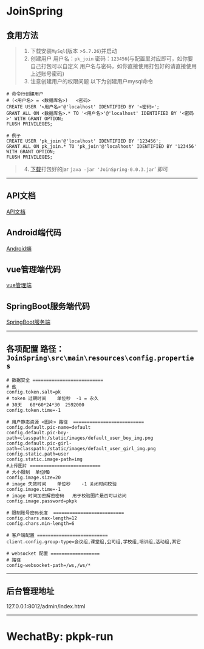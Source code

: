 JoinSpring
======

食用方法
---
>1. 下载安装`MySql`(版本 >`5.7.26`)并启动
>2. 创建用户 用户名：`pk_join` 密码：`123456`(与配置里对应即可，如你要自己打包可以自定义 用户名与密码，如你直接使用打包好的请直接使用上述账号密码)
>3. 注意创建用户的权限问题 以下为创建用户mysql命令
```mysql
# 命令行创建用户
# (<用户名> = <数据库名>)   <密码>
CREATE USER '<用户名>'@'localhost' IDENTIFIED BY '<密码>';
GRANT ALL ON <数据库名>.* TO '<用户名>'@'localhost' IDENTIFIED BY '<密码>' WITH GRANT OPTION;
FLUSH PRIVILEGES;

# 例子
CREATE USER 'pk_join'@'localhost' IDENTIFIED BY '123456';
GRANT ALL ON pk_join.* TO 'pk_join'@'localhost' IDENTIFIED BY '123456' WITH GRANT OPTION;
FLUSH PRIVILEGES;
```
>4. [下载](/jar/JoinSpring-0.0.3.jar)打包好的jar ```java -jar 'JoinSpring-0.0.3.jar```' 即可

---

API文档
-------
[API文档](https://console-docs.apipost.cn/preview/9e608885058d3ede/38f1d8c9f866c1c9)

Android端代码
---
[Android端](https://github.com/pikachu0621/JoinAndroid)

vue管理端代码
---
[vue管理端](https://github.com/pikachu0621/JoinVue)

SpringBoot服务端代码
---
[SpringBoot服务端](https://github.com/pikachu0621/JoinSpring)

---


各项配置 路径：`JoinSpring\src\main\resources\config.properties`
---
```properties
# 数据安全 ==========================
# 盐
config.token.salt=pk
# token 过期时间    单位秒  -1 = 永久
# 30天   60*60*24*30  2592000
config.token.time=-1

# 用户静态资源 <图片> 路径  ==========================
config.default.pic-name=default
config.default.pic-boy-path=classpath:/static/images/default_user_boy_img.png
config.default.pic-girl-path=classpath:/static/images/default_user_girl_img.png
config.static.path=user
config.static.image-path=img
#上传图片 ==========================
# 大小限制  单位MB
config.image.size=20
# image 失效时间    单位秒    -1 关闭时间校验
config.image.time=-1
# image 时间加密解密密码   用于校验图片是否可以访问
config.image.password=pkpk

# 限制账号密码长度  ==========================
config.chars.max-length=12
config.chars.min-length=6

# 客户端配置 ==========================
client.config.group-type=会议组,课堂组,公司组,学校组,培训组,活动组,其它

# websocket 配置 ==================
# 路径
config-websocket-path=/ws,/ws/*
```

---

后台管理地址
---
127.0.0.1:8012/admin/index.html

---

WechatBy: pkpk-run
===

